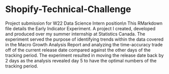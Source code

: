 # Shopify-Technical-Challenge
Project submission for W22 Data Science Intern position\n
This RMarkdown file details the Early Indicator Experiment. A project I created, developed and produced over my summer internship at Statistics Canada. The experiment served the purpose of identifying trends within the data covered in the Macro Growth Analysis Report and analyzing the time-accuracy trade off of the current release date compared against the other days of the tracking period. The experiment resulted in moving the release date back by 2 days as the analysis revealed day 5 to have the optimal numbers of the tracking period.
